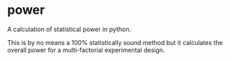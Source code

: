 # power
A calculation of statistical power in python.

This is by no means a 100% statistically sound method but it calculates the overall power for a multi-factorial experimental design.
